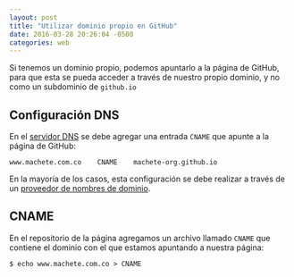```yaml
---
layout: post
title: "Utilizar dominio propio en GitHub"
date: 2016-03-28 20:26:04 -0500
categories: web
---
```


Si tenemos un dominio propio, podemos apuntarlo a la página de GitHub,
para que esta se pueda acceder a través de nuestro propio dominio, y no como un
subdominio de `github.io`

## Configuración DNS

En el [servidor DNS]() se debe agregar una entrada `CNAME` que apunte a
la página de GitHub:

    www.machete.com.co    CNAME    machete-org.github.io

En la mayoría de los casos, esta configuración se debe realizar a través
de un [proveedor de nombres de dominio]().

## CNAME

En el repositorio de la página agregamos un archivo llamado `CNAME` que
contiene el dominio con el que estamos apuntando a nuestra página:

    $ echo www.machete.com.co > CNAME
